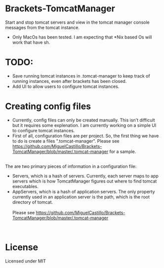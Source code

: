 Brackets-TomcatManager
======================

Start and stop tomcat servers and view in the tomcat manager console messages from the tomcat instance.
<br>
* Only MacOs has been tested.  I am expecting that *Nix based Os will work that have sh.


TODO:
======================
- Save running tomcat instances in .tomcat-manager to keep track of running instances, even after brackets has been closed.
- Add UI to allow users to configure tomcat instances.

Creating config files
======================
- Currently, config files can only be created manually.  This isn't difficult but it requires some explenation.  I am currently working on a simple UI to configure tomcat instances.<br>
- First of all, configuration files are per project.  So, the first thing we have to do is create a files ".tomcat-manager".  Please see https://github.com/MiguelCastillo/Brackets-TomcatManager/blob/master/.tomcat-manager for a sample. <br><br>
  
The are two primary pieces of information in a configuration file: <br>
- Servers, which is a hash of servers.  Currently, each server maps to app servers which is how TomcatManager figures out where to find tomcat executables.
- AppServers, which is a hash of application servers.  The only property currently used in an application server is the path, which is the root directory of tomcat.
<br><br>
Please see https://github.com/MiguelCastillo/Brackets-TomcatManager/blob/master/.tomcat-manager
<br>

License
=====================
Licensed under MIT
